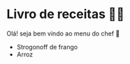# Livro de receitas :woman_cook:

Olá! seja bem vindo ao menu do chef :wave:

- Strogonoff de frango
- Arroz

